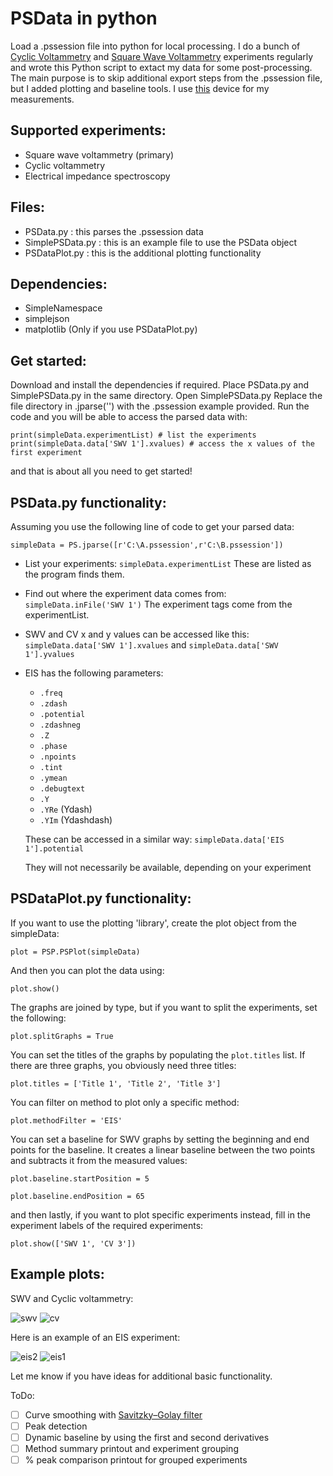 # PSData in python
 Load a .pssession file into python for local processing.
 I do a bunch of [Cyclic Voltammetry](https://en.wikipedia.org/wiki/Cyclic_voltammetry) and [Square Wave Voltammetry](https://en.wikipedia.org/wiki/Squarewave_voltammetry) experiments regularly and wrote this Python script to extact my data for some post-processing. The main purpose is to skip additional export steps from the .pssession file, but I added plotting and baseline tools. I use [this](https://www.palmsens.com/product/palmsens4/) device for my measurements.
 
## Supported experiments:
 - Square wave voltammetry (primary)
 - Cyclic voltammetry
 - Electrical impedance spectroscopy
 
## Files:
 - PSData.py : this parses the .pssession data
 - SimplePSData.py : this is an example file to use the PSData object
 - PSDataPlot.py : this is the additional plotting functionality
 
## Dependencies:
  - SimpleNamespace
  - simplejson
  - matplotlib (Only if you use PSDataPlot.py)
 
## Get started: 
 Download and install the dependencies if required.
 Place PSData.py and SimplePSData.py in the same directory.
 Open SimplePSData.py
 Replace the file directory in .jparse('') with the .pssession example provided.
 Run the code and you will be able to access the parsed data with:
 ```
 print(simpleData.experimentList) # list the experiments
 print(simpleData.data['SWV 1'].xvalues) # access the x values of the first experiment
 ```
 
 and that is about all you need to get started!

## PSData.py functionality:

Assuming you use the following line of code to get your parsed data:

```simpleData = PS.jparse([r'C:\A.pssession',r'C:\B.pssession'])```

- List your experiments:
  ```simpleData.experimentList```
  These are listed as the program finds them.
- Find out where the experiment data comes from:
  ```simpleData.inFile('SWV 1')```
  The experiment tags come from the experimentList.
- SWV and CV x and y values can be accessed like this:
  ```simpleData.data['SWV 1'].xvalues``` and ```simpleData.data['SWV 1'].yvalues```
- EIS has the following parameters:
  - ```.freq```
  - ```.zdash```
  - ```.potential```
  - ```.zdashneg```
  - ```.Z```
  - ```.phase```
  - ```.npoints```
  - ```.tint```
  - ```.ymean```
  - ```.debugtext```
  - ```.Y```
  - ```.YRe``` (Ydash)
  - ```.YIm``` (Ydashdash)
  
  These can be accessed in a similar way: ```simpleData.data['EIS 1'].potential```
  
  They will not necessarily be available, depending on your experiment

## PSDataPlot.py functionality:

If you want to use the plotting 'library', create the plot object from the simpleData:

```plot = PSP.PSPlot(simpleData)```

And then you can plot the data using:

```plot.show()```

The graphs are joined by type, but if you want to split the experiments, set the following:

```plot.splitGraphs = True```

You can set the titles of the graphs by populating the ```plot.titles``` list. If there are three graphs, you obviously need three titles:

```plot.titles = ['Title 1', 'Title 2', 'Title 3']```

You can filter on method to plot only a specific method:

```plot.methodFilter = 'EIS'```

You can set a baseline for SWV graphs by setting the beginning and end points for the baseline. It creates a linear baseline between the two points and subtracts it from the measured values:

```plot.baseline.startPosition = 5```

```plot.baseline.endPosition = 65```

and then lastly, if you want to plot specific experiments instead, fill in the experiment labels of the required experiments:

```plot.show(['SWV 1', 'CV 3'])```

## Example plots:

SWV and Cyclic voltammetry:

![swv](https://user-images.githubusercontent.com/45431675/112733973-a6483000-8f4b-11eb-96b1-cfd73bab65f0.png)
![cv](https://user-images.githubusercontent.com/45431675/112733990-ba8c2d00-8f4b-11eb-9045-fff9c78b7b7f.png)

Here is an example of an EIS experiment:

![eis2](https://user-images.githubusercontent.com/45431675/112734013-d099ed80-8f4b-11eb-8336-2d50bc6fab54.png)
![eis1](https://user-images.githubusercontent.com/45431675/112734016-d42d7480-8f4b-11eb-9b0d-5f0ea4e63a59.png)

Let me know if you have ideas for additional basic functionality.

ToDo:
- [ ] Curve smoothing with [Savitzky–Golay filter](https://en.wikipedia.org/wiki/Savitzky%E2%80%93Golay_filter)
- [ ] Peak detection
- [ ] Dynamic baseline by using the first and second derivatives
- [ ] Method summary printout and experiment grouping
- [ ] % peak comparison printout for grouped experiments
